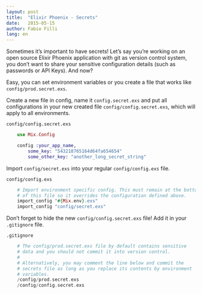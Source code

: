 ```yaml
---
layout: post
title:  "Elixir Phoenix - Secrets"
date:   2015-05-15
author: Fabio Filli
lang: en
---
```

Sometimes it’s important to have secrets! Let’s say you’re working on an open source Elixir Phoenix application with git as version control system, you don’t want to share your sensitive configuration details (such as passwords or API Keys). And now?

Easy, you can set environment variables or you create a file that works like `config/prod.secret.exs`.

Create a new file in config, name it `config.secret.exs` and put all configurations in your new created file `config/config.secret.exs`, which will apply to all environments.

`config/config.secret.exs`

```elixir
	use Mix.Config

	config :your_app_name,
	    some_key: "543218765164d64fa654654"
	    some_other_key: "another_long_secret_string"
```

Import `config/secret.exs` into your regular `config/config.exs` file.

`config/config.exs`

```elixir
	# Import environment specific config. This must remain at the bottom
	# of this file so it overrides the configuration defined above.
	import_config "#{Mix.env}.exs"
	import_config "config/secret.exs"
```

Don’t forget to hide the new `config/config.secret.exs` file! Add it in your `.gitignore` file.

`.gitignore`

```elixir
	# The config/prod.secret.exs file by default contains sensitive
	# data and you should not commit it into version control.
	#
	# Alternatively, you may comment the line below and commit the
	# secrets file as long as you replace its contents by environment
	# variables.
	/config/prod.secret.exs
	/config/config.secret.exs
```

